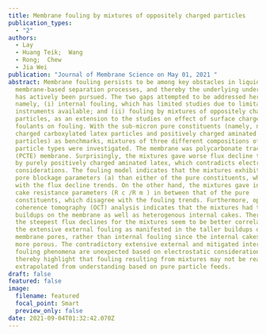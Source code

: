 ```yaml
---
title: Membrane fouling by mixtures of oppositely charged particles
publication_types:
  - "2"
authors:
  - Lay
  - Huang Teik;  Wang
  - Rong;  Chew
  - Jia Wei
publication: "Journal of Membrane Science on May 01, 2021 "
abstract: Membrane fouling persists to be among key obstacles in liquid
  membrane-based separation processes, and thereby the underlying understanding
  has actively been pursued. The two gaps attempted to be addressed here are
  namely, (i) internal fouling, which has limited studies due to limitations of
  instruments available; and (ii) fouling by mixtures of oppositely charged
  particles, as an extension to the studies on effect of surface charge of pure
  foulants on fouling. With the sub-micron pure constituents (namely, negatively
  charged carboxylated latex particles and positively charged aminated latex
  particles) as benchmarks, mixtures of three different compositions of the two
  particle types were investigated. The membrane was polycarbonate track-etched
  (PCTE) membrane. Surprisingly, the mixtures gave worse flux decline than that
  by purely positively charged aminated latex, which contradicts electrostatic
  considerations. The fouling model indicates that the mixtures exhibited higher
  pore blockage parameters (a) than either of the pure constituents, which agree
  with the flux decline trends. On the other hand, the mixtures gave internal
  cake resistance parameters (R c /R m ) in between that of the pure
  constituents, which disagree with the fouling trends. Furthermore, optical
  coherence tomography (OCT) analysis indicates that the mixtures had taller
  buildups on the membrane as well as heterogenous internal cakes. Therefore,
  the steepest flux declines for the mixtures seem to be better correlated with
  the extensive external fouling as manifested in the taller buildups on the
  membrane pores, rather than internal fouling since the internal cakes were
  more porous. The contradictory extensive external and mitigated internal
  fouling phenomena are unexpected based on electrostatic considerations, and
  thereby highlight that fouling resulting from mixtures may not be readily
  extrapolated from understanding based on pure particle feeds.
draft: false
featured: false
image:
  filename: featured
  focal_point: Smart
  preview_only: false
date: 2021-09-04T01:32:42.070Z
---
```

